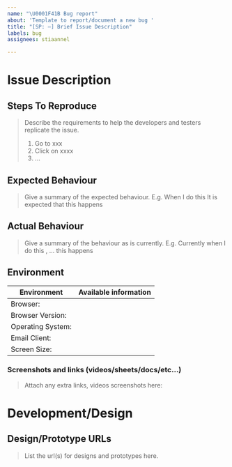 ```yaml
---
name: "\U0001F41B Bug report"
about: 'Template to report/document a new bug '
title: "[SP: —] Brief Issue Description"
labels: bug
assignees: stiaannel

---
```


# Issue Description

## Steps To Reproduce
> Describe the requirements to help the developers and testers replicate the issue.
> 1. Go to xxx
> 2. Click on xxxx
> 3. …

## Expected Behaviour
> Give a summary of the expected behaviour. E.g. When I do this It is expected that this happens

## Actual Behaviour
> Give a summary of the behaviour as is currently. E.g. Currently when I do this , … this happens

## Environment
| Environment | Available information |
| --- | --- |
| Browser: |  |
| Browser Version: |  |
| Operating System: |  |
| Email Client: |  |
| Screen Size: |  |

### Screenshots and links (videos/sheets/docs/etc…)
> Attach any extra links, videos screenshots here:

# Development/Design
## Design/Prototype URLs
> List the url(s) for designs and prototypes here.
